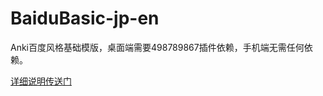 # BaiduBasic-jp-en

Anki百度风格基础模版，桌面端需要498789867插件依赖，手机端无需任何依赖。

[详细说明传送门](https://zhuanlan.zhihu.com/p/24888978)